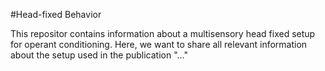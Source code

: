 #Head-fixed Behavior

This repositor contains information about a multisensory head fixed setup for operant conditioning.
Here, we want to share all relevant information about the setup used in the publication "..."
